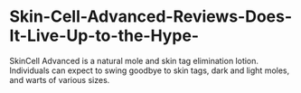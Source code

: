 # Skin-Cell-Advanced-Reviews-Does-It-Live-Up-to-the-Hype-
SkinCell Advanced is a natural mole and skin tag elimination lotion. Individuals can expect to swing goodbye to skin tags, dark and light moles, and warts of various sizes.
